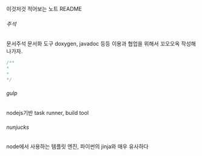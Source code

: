 이것저것 적어보는 노트 README



######	주석

문서주석 문서화 도구 doxygen, javadoc 등등 이용과 협업을 위해서 꼬오오옥 작성해나가자.

```	javascript
/**
*
*
*/
```



###### gulp

nodejs기반 task runner, build tool



###### nunjucks

node에서 사용하는 템플릿 엔진, 파이썬의 jinja와 매우 유사하다